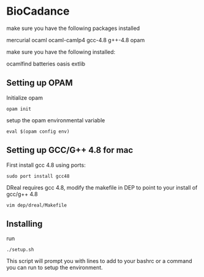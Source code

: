 BioCadance
=====
make sure you have the following packages installed

   mercurial ocaml ocaml-camlp4 gcc-4.8 g++-4.8 opam


make sure you have the following installed:

   ocamlfind batteries oasis extlib

## Setting up OPAM

Initialize opam

	opam init

setup the opam environmental variable

	eval $(opam config env)

## Setting up GCC/G++ 4.8 for mac

First install gcc 4.8 using ports:

	sudo port install gcc48

DReal requires gcc 4.8, modify the makefile in DEP to point to your install of gcc/g++ 4.8

	vim dep/dreal/Makefile


## Installing
run 

	./setup.sh

This script will prompt you with lines to add to your bashrc or a command you can run to setup the environment.
